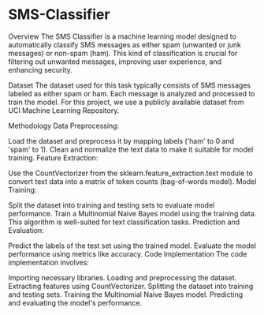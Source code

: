 # SMS-Classifier
Overview
The SMS Classifier is a machine learning model designed to automatically classify SMS messages as either spam (unwanted or junk messages) or non-spam (ham). This kind of classification is crucial for filtering out unwanted messages, improving user experience, and enhancing security.

Dataset
The dataset used for this task typically consists of SMS messages labeled as either spam or ham. Each message is analyzed and processed to train the model. For this project, we use a publicly available dataset from UCI Machine Learning Repository.

Methodology
Data Preprocessing:

Load the dataset and preprocess it by mapping labels ('ham' to 0 and 'spam' to 1).
Clean and normalize the text data to make it suitable for model training.
Feature Extraction:

Use the CountVectorizer from the sklearn.feature_extraction.text module to convert text data into a matrix of token counts (bag-of-words model).
Model Training:

Split the dataset into training and testing sets to evaluate model performance.
Train a Multinomial Naive Bayes model using the training data. This algorithm is well-suited for text classification tasks.
Prediction and Evaluation:

Predict the labels of the test set using the trained model.
Evaluate the model performance using metrics like accuracy.
Code Implementation
The code implementation involves:

Importing necessary libraries.
Loading and preprocessing the dataset.
Extracting features using CountVectorizer.
Splitting the dataset into training and testing sets.
Training the Multinomial Naive Bayes model.
Predicting and evaluating the model's performance.
